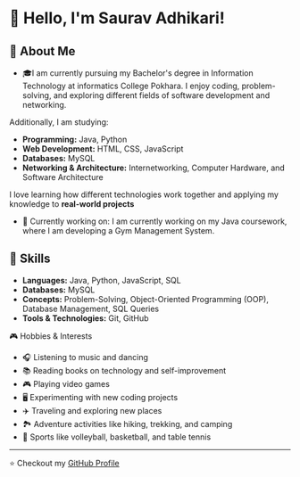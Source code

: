 # 👋 Hello, I'm Saurav Adhikari!
## 🚀 About Me
- 🎓I am currently pursuing my Bachelor's degree in Information Technology at informatics College Pokhara. I enjoy coding, problem-solving, and exploring different fields of software development and networking. 

Additionally, I am studying:  
- **Programming:** Java, Python  
- **Web Development:** HTML, CSS, JavaScript
- **Databases:** MySQL
- **Networking & Architecture:** Internetworking, Computer Hardware, and Software Architecture  

I love learning how different technologies work together and applying my knowledge to **real-world projects**
- 🔭 Currently working on: I am currently working on my Java coursework, where I am developing a Gym Management System.

## 🎯 Skills
- **Languages:** Java, Python, JavaScript, SQL  
- **Databases:** MySQL
- **Concepts:** Problem-Solving, Object-Oriented Programming (OOP), Database Management, SQL Queries  
- **Tools & Technologies:** Git, GitHub

 🎮 Hobbies & Interests
- 🎧 Listening to music and dancing  
- 📚 Reading books on technology and self-improvement  
- 🎮 Playing video games  
- 🖥️ Experimenting with new coding projects  
- ✈️ Traveling and exploring new places
- 🏞️ Adventure activities like hiking, trekking, and camping
- 🏐 Sports like volleyball, basketball, and table tennis  
  

---
⭐️ Checkout my [GitHub Profile](https://github.com/yourusername)

<!--
**Saurav-86/Saurav-86** is a ✨ _special_ ✨ repository because its `README.md` (this file) appears on your GitHub profile.

Here are some ideas to get you started:

- 🔭 I’m currently working on ...
- 🌱 I’m currently learning ...
- 👯 I’m looking to collaborate on ...
- 🤔 I’m looking for help with ...
- 💬 Ask me about ...
- 📫 How to reach me: ...
- 😄 Pronouns: ...
- ⚡ Fun fact: ...
-->
